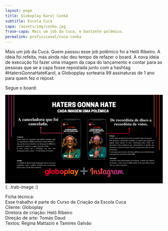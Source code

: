 ```yaml
---
layout: page
title: Globoplay Karol Conká
subtitle: Escola Cuca
capa: /assets/img/conka.jpg
frase-capa: Mais um job da Cuca, e bastante polêmico.
permalink: profissional/cuca-conka
---
```


Mais um job da Cuca. Quem passou esse job polêmico foi a Helô Ribeiro. A ideia foi refeita, mas ainda não deu tempo de refazer o board. A nova ideia de execução foi fazer uma imagem da capa do lançamento e contar para as pessoas que se a capa fosse repostada junto com a hashtag #HatersGonnaHateKarol, a Globopplay sortearia 99 assinaturas de 1 ano para quem fez o repost.  

Segue o board:  

![imagem com fundo preto. O título central da ideia é Haters gonna hate e o subtítulo Cada imagem uma polêmica.'](/assets/img/board_karol.png){: .trab-image :}  


Ficha técnica:  
Esse trabalho é parte do Curso de Criação da Escola Cuca  
Cliente: Globoplay  
Diretora de criação: Helô Ribeiro  
Direção de arte: Tomás Daud  
Textos: Regina Mattazio e Tamires Galvão
